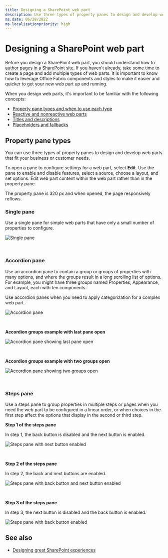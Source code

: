 ```yaml
---
title: Designing a SharePoint web part
description: Use three types of property panes to design and develop web parts that fit your business or customer needs.
ms.date: 06/28/2022
ms.localizationpriority: high
---
```


# Designing a SharePoint web part

Before you design a SharePoint web part, you should understand how to [author pages in a SharePoint site](authoring-pages.md). If you haven't already, take some time to create a page and add multiple types of web parts. It is important to know how to leverage Office Fabric components and styles to make it easier and quicker to get your new web part up and running.

When you design web parts, it's important to be familiar with the following concepts:

- [Property pane types and when to use each type](#property-pane-types)
- [Reactive and nonreactive web parts](reactive-and-nonreactive-web-parts.md)
- [Titles and descriptions](web-part-titles-and-descriptions.md)
- [Placeholders and fallbacks](placeholders-and-fallbacks.md)


## Property pane types

You can use three types of property panes to design and develop web parts that fit your business or customer needs.

To open a pane to configure settings for a web part, select **Edit**. Use the pane to enable and disable features, select a source, choose a layout, and set options. Edit web part content within the web part rather than in the property pane.

The property pane is 320 px and when opened, the page responsively reflows.

### Single pane

Use a single pane for simple web parts that have only a small number of properties to configure.

![Single pane](../images/design-web-part-single.png)

<br/>

### Accordion pane

Use an accordion pane to contain a group or groups of properties with many options, and where the groups result in a long scrolling list of options. For example, you might have three groups named Properties, Appearance, and Layout, each with ten components.

Use accordion panes when you need to apply categorization for a complex web part.

![Accordion pane](../images/design-web-part-accordion-group.png)

<br/>

**Accordion groups example with last pane open**

![Accordion pane showing last pane open](../images/design-web-part-accordion-last-open.png)

<br/>

**Accordion groups example with two groups open**

![Accordion pane showing two groups open](../images/design-web-part-accordion-two-open.png)

<br/>

### Steps pane

Use a steps pane to group properties in multiple steps or pages when you need the web part to be configured in a linear order, or when choices in the first step affect the options that display in the second or third step.

**Step 1 of the steps pane**

In step 1, the back button is disabled and the next button is enabled.

![Steps pane with next button enabled](../images/design-web-part-steps-pane-01.png)

<br/>

**Step 2 of the steps pane**

In step 2, the back and next buttons are enabled.

![Steps pane with back button and next button enabled](../images/design-web-part-steps-pane-02.png)

<br/>

**Step 3 of the steps pane**

In step 3, the next button is disabled and the back button is enabled.

![Steps pane with back button enabled](../images/design-web-part-steps-pane-03.png)


## See also

- [Designing great SharePoint experiences](design-guidance-overview.md)
